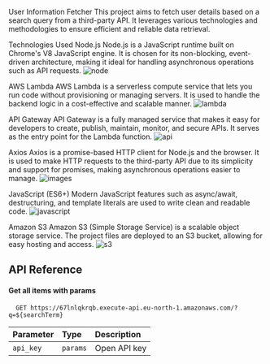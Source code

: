 User Information Fetcher
This project aims to fetch user details based on a search query from a third-party API. It leverages various technologies and methodologies to ensure efficient and reliable data retrieval.



Technologies Used
Node.js
Node.js is a JavaScript runtime built on Chrome's V8 JavaScript engine. It is chosen for its non-blocking, event-driven architecture, making it ideal for handling asynchronous operations such as API requests.
![node](https://github.com/user-attachments/assets/42de536f-f02d-44b8-88d5-c2f3de309ef1)


AWS Lambda
AWS Lambda is a serverless compute service that lets you run code without provisioning or managing servers. It is used to handle the backend logic in a cost-effective and scalable manner.
![lambda](https://github.com/user-attachments/assets/47f093f6-ea8f-42a5-8c40-fcd1262fb65c)


API Gateway
API Gateway is a fully managed service that makes it easy for developers to create, publish, maintain, monitor, and secure APIs. It serves as the entry point for the Lambda function.
![api](https://github.com/user-attachments/assets/661eec56-da53-4065-91c6-6a588d389836)


Axios
Axios is a promise-based HTTP client for Node.js and the browser. It is used to make HTTP requests to the third-party API due to its simplicity and support for promises, making asynchronous operations easier to manage.
![images](https://github.com/user-attachments/assets/6bc6c68a-9b16-4961-9dc9-ab95bc79ca23)


JavaScript (ES6+)
Modern JavaScript features such as async/await, destructuring, and template literals are used to write clean and readable code.
![javascript](https://github.com/user-attachments/assets/450d426f-9677-498e-a0cd-477d187d1dd4)



Amazon S3
Amazon S3 (Simple Storage Service) is a scalable object storage service. The project files are deployed to an S3 bucket, allowing for easy hosting and access.
![s3](https://github.com/user-attachments/assets/11eca516-aa3c-448e-b1b6-d7a8d1c8b4aa)




## API Reference

#### Get all items with params

```http
  GET https://67lnlqkrqb.execute-api.eu-north-1.amazonaws.com/?q=${searchTerm}

```

| Parameter | Type     | Description                |
| :-------- | :------- | :------------------------- |
| `api_key` | `params` | Open API key |


